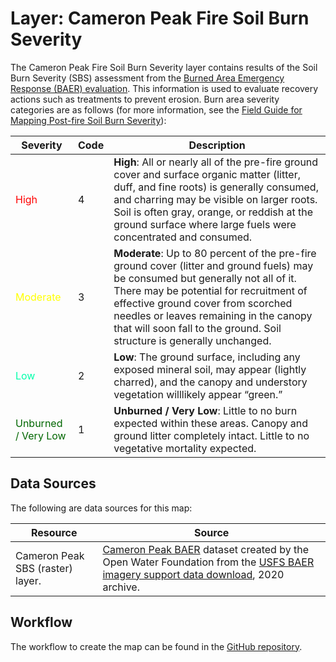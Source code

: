 # Layer: Cameron Peak Fire Soil Burn Severity #

The Cameron Peak Fire Soil Burn Severity layer contains results of the
Soil Burn Severity (SBS) assessment from the
[Burned Area Emergency Response (BAER) evaluation](https://inciweb.nwcg.gov/photos/COARF/2020-09-20-1235-Cameron-Peak-PostFire-BAER/related_files/pict20201117-152815-0.pdf).
This information is used to evaluate recovery actions such as treatments to prevent erosion.
Burn area severity categories are as follows (for more information, see the [Field Guide for Mapping Post-fire Soil Burn Severity](http://www.fs.fed.us/rm/pubs/rmrs_gtr243.pdf)):

| **Severity** | **Code** | **Description** |
| -- | -- | -- |
| <span style="color:#ff0000">High</span> | 4 | **High**: All or nearly all of the pre-fire ground cover and surface organic matter (litter, duff, and fine roots) is generally consumed, and charring may be visible on larger roots. Soil is often gray, orange, or reddish at the ground surface where large fuels were concentrated and consumed. |
| <span style="color:#ffff00">Moderate</span> | 3 | **Moderate**: Up to 80 percent of the pre-fire ground cover (litter and ground fuels) may be consumed but generally not all of it. There may be potential for recruitment of effective ground cover from scorched needles or leaves remaining in the canopy that will soon fall to the ground. Soil structure is generally unchanged. |
| <span style="color:#00ffaa">Low</span> | 2 | **Low**: The ground surface, including any exposed mineral soil, may appear (lightly charred), and the canopy and understory vegetation willlikely appear “green.” |
| <span style="color:#006600">Unburned / Very Low</span> | 1 | **Unburned / Very Low**: Little to no burn expected within these areas. Canopy and ground litter completely intact. Little to no vegetative mortality expected. |

## Data Sources ##

The following are data sources for this map:

| **Resource** | **Source** |
| -- | -- |
| Cameron Peak SBS (raster) layer. | [Cameron Peak BAER](https://data.openwaterfoundation.org/country/us/usfs/baer/2020/cameron-peak/) dataset created by the Open Water Foundation from the [USFS BAER imagery support data download](https://burnseverity.cr.usgs.gov/baer/baer-imagery-support-data-download), 2020 archive. |

## Workflow ##

The workflow to create the map can be found in the [GitHub repository](https://github.com/OpenWaterFoundation/owf-infomapper-co-big-thompson/tree/master/workflow/CurrentConditions/Environment-Wildfires).
